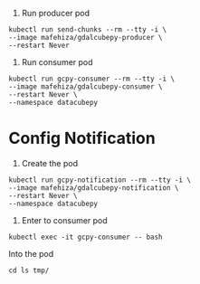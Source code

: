 
1. Run producer pod

```shell
kubectl run send-chunks --rm --tty -i \
--image mafehiza/gdalcubepy-producer \
--restart Never
```

1. Run consumer pod

```shell
kubectl run gcpy-consumer --rm --tty -i \
--image mafehiza/gdalcubepy-consumer \
--restart Never \
--namespace datacubepy
```

# Config Notification

1. Create the pod
```shell
kubectl run gcpy-notification --rm --tty -i \
--image mafehiza/gdalcubepy-notification \
--restart Never \
--namespace datacubepy
```



1. Enter to consumer pod
```shell
kubectl exec -it gcpy-consumer -- bash
```
Into the pod
```shell
cd ls tmp/
```